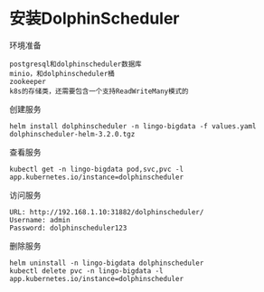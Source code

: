 # 安装DolphinScheduler

环境准备

```
postgresql和dolphinscheduler数据库
minio，和dolphinscheduler桶
zookeeper
k8s的存储类，还需要包含一个支持ReadWriteMany模式的
```

创建服务

```
helm install dolphinscheduler -n lingo-bigdata -f values.yaml dolphinscheduler-helm-3.2.0.tgz
```

查看服务

```
kubectl get -n lingo-bigdata pod,svc,pvc -l app.kubernetes.io/instance=dolphinscheduler
```

访问服务

```
URL: http://192.168.1.10:31882/dolphinscheduler/
Username: admin
Password: dolphinscheduler123
```

删除服务

```
helm uninstall -n lingo-bigdata dolphinscheduler
kubectl delete pvc -n lingo-bigdata -l app.kubernetes.io/instance=dolphinscheduler
```

